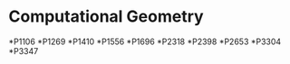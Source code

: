 Computational Geometry
======================

*P1106
*P1269
*P1410
*P1556
*P1696
*P2318
*P2398
*P2653
*P3304
*P3347

